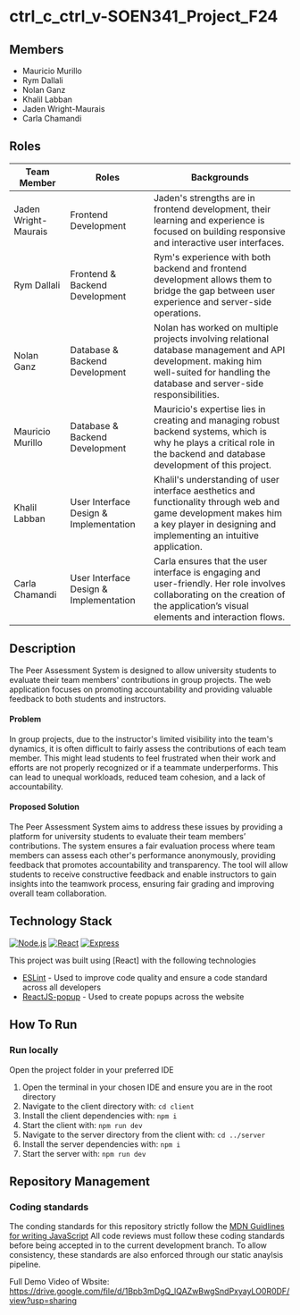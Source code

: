 # ctrl_c_ctrl_v-SOEN341_Project_F24

## Members

- Mauricio Murillo
- Rym Dallali
- Nolan Ganz
- Khalil Labban
- Jaden Wright-Maurais
- Carla Chamandi

## Roles

| Team Member          | Roles                          | Backgrounds |
|----------------------|--------------------------------|-------------|
| Jaden Wright-Maurais | Frontend Development           | Jaden's strengths are in frontend development, their learning and experience is focused on building responsive and interactive user interfaces.|
| Rym Dallali          | Frontend & Backend Development | Rym's experience with both backend and frontend  development allows them to bridge the gap between user experience and server-side operations.|
| Nolan Ganz           | Database & Backend Development | Nolan has worked on multiple projects involving relational database management and API development. making him well-suited for handling the database and server-side responsibilities.|
| Mauricio Murillo     | Database & Backend Development | Mauricio's expertise lies in creating and managing robust backend systems, which is why he plays a critical role in the backend and database development of this project.|
| Khalil Labban        | User Interface Design & Implementation | Khalil's understanding of user interface aesthetics and functionality  through web and game development makes him a key player in designing and implementing an intuitive application.|
| Carla Chamandi       | User Interface Design & Implementation | Carla ensures that the user interface is engaging and user-friendly. Her role involves collaborating on the creation of the application’s visual elements and interaction flows.|

## Description

The Peer Assessment System is designed to allow university students to evaluate their team members' contributions in group projects. The web application focuses on promoting accountability and providing valuable feedback to both students and instructors.

#### Problem

In group projects, due to the instructor's limited visibility into the team's dynamics, it is often difficult to fairly assess the contributions of each team member. This might lead students to feel frustrated when their work and efforts are not properly recognized or if a teammate underperforms. This can lead to unequal workloads, reduced team cohesion, and a lack of accountability.

#### Proposed Solution

The Peer Assessment System aims to address these issues by providing a platform for university students to evaluate their team members’ contributions. The system ensures a fair evaluation process where team members can assess each other's performance anonymously, providing feedback that promotes accountability and transparency. The tool will allow students to receive constructive feedback and enable instructors to gain insights into the teamwork process, ensuring fair grading and improving overall team collaboration.

## Technology Stack

[![Node.js](https://img.shields.io/badge/node.js-339933.svg?style=for-the-badge&logo=Node.js&logoColor=white)](https://nodejs.org/)
[![React](https://img.shields.io/badge/React-61DAFB.svg?style=for-the-badge&logo=React&logoColor=white)](https://reactjs.org/)
[![Express](https://img.shields.io/badge/express-white.svg?style=for-the-badge&logo=express&logoColor=black)](https://expressjs.com/)

This project was built using [React] with the following technologies

- [ESLint](https://eslint.org/) - Used to improve code quality and ensure a code standard across all developers
- [ReactJS-popup](https://react-popup.elazizi.com/) - Used to create popups across the website

## How To Run

### Run locally

Open the project folder in your preferred IDE

1. Open the terminal in your chosen IDE and ensure you are in the root directory
2. Navigate to the client directory with: `cd client`
3. Install the client dependencies with: `npm i`
4. Start the client with: `npm run dev`
5. Navigate to the server directory from the client with: `cd ../server`
6. Install the server dependencies with: `npm i`
7. Start the server with: `npm run dev`

## Repository Management

### Coding standards

 The conding standards for this repository strictly follow the [MDN Guidlines for writing JavaScript](https://developer.mozilla.org/en-US/docs/MDN/Writing_guidelines/Writing_style_guide/Code_style_guide/JavaScript)
 All code reviews must follow these coding standards before being accepted in to the current development branch.
 To allow consistency, these standards are also enforced through our static anaylsis pipeline.

 Full Demo Video of Wbsite: https://drive.google.com/file/d/1Bpb3mDgQ_lQAZwBwgSndPxyayLO0R0DF/view?usp=sharing
 
